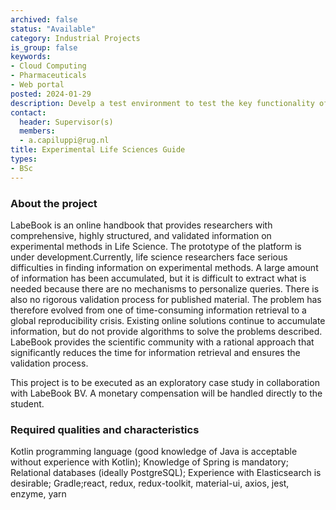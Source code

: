 ```yaml
---
archived: false
status: "Available"
category: Industrial Projects
is_group: false
keywords:
- Cloud Computing
- Pharmaceuticals
- Web portal
posted: 2024-01-29
description: Develp a test environment to test the key functionality of the LabeBook platform.
contact:
  header: Supervisor(s)
  members:
  - a.capiluppi@rug.nl
title: Experimental Life Sciences Guide
types:
- BSc
---
```


### About the project
LabeBook is an online handbook that provides researchers with comprehensive, highly structured, and
validated information on experimental methods in Life Science. The prototype of the platform is under
development.Currently, life science researchers face serious difficulties in finding information on experimental
methods. A large amount of information has been accumulated, but it is difficult to extract what is
needed because there are no mechanisms to personalize queries. There is also no rigorous validation
process for published material. The problem has therefore evolved from one of time-consuming
information retrieval to a global reproducibility crisis. Existing online solutions continue to accumulate
information, but do not provide algorithms to solve the problems described.
LabeBook provides the scientific community with a rational approach that significantly reduces the time
for information retrieval and ensures the validation process.

This project is to be executed as an exploratory case study in collaboration with LabeBook BV. A monetary compensation will be handled directly to the student. 

###  Required qualities and characteristics

Kotlin programming language (good knowledge of Java is acceptable without experience with Kotlin);
Knowledge of Spring is mandatory; Relational databases (ideally PostgreSQL); Experience with
Elasticsearch is desirable; Gradle;react, redux, redux-toolkit, material-ui, axios, jest, enzyme, yarn


